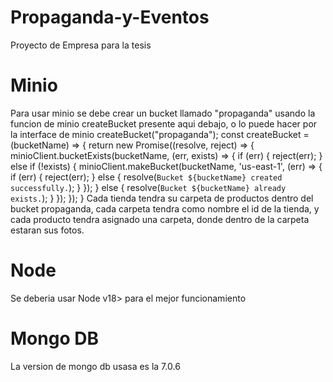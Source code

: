 # Propaganda-y-Eventos
Proyecto de Empresa para la tesis 

# Minio
Para usar minio se debe crear un bucket llamado "propaganda" usando la funcion de minio createBucket presente aqui debajo, o lo puede hacer por la interface de minio
createBucket("propaganda");
const createBucket = (bucketName) => {
    return new Promise((resolve, reject) => {
        minioClient.bucketExists(bucketName, (err, exists) => {
            if (err) {
                reject(err);
            } else if (!exists) {
                minioClient.makeBucket(bucketName, 'us-east-1', (err) => {
                    if (err) {
                        reject(err);
                    } else {
                        resolve(`Bucket ${bucketName} created successfully.`);
                    }
                });
            } else {
                resolve(`Bucket ${bucketName} already exists.`);
            }
        });
    });
}
Cada tienda tendra su carpeta de productos dentro del bucket propaganda, cada carpeta tendra como nombre el id de la tienda, y cada producto tendra asignado una carpeta, donde dentro de la carpeta estaran sus fotos.

# Node 
Se deberia usar Node v18> para el mejor funcionamiento


# Mongo DB
La version de mongo db usasa es la 7.0.6

